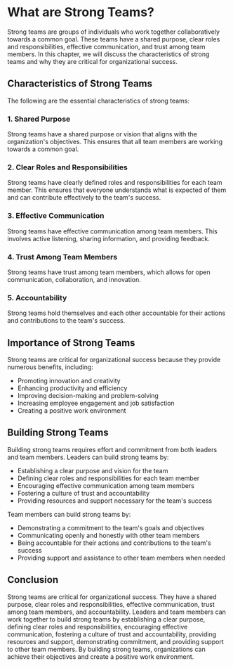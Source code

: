 What are Strong Teams?
===============================

Strong teams are groups of individuals who work together collaboratively towards a common goal. These teams have a shared purpose, clear roles and responsibilities, effective communication, and trust among team members. In this chapter, we will discuss the characteristics of strong teams and why they are critical for organizational success.

Characteristics of Strong Teams
-------------------------------

The following are the essential characteristics of strong teams:

### 1. Shared Purpose

Strong teams have a shared purpose or vision that aligns with the organization's objectives. This ensures that all team members are working towards a common goal.

### 2. Clear Roles and Responsibilities

Strong teams have clearly defined roles and responsibilities for each team member. This ensures that everyone understands what is expected of them and can contribute effectively to the team's success.

### 3. Effective Communication

Strong teams have effective communication among team members. This involves active listening, sharing information, and providing feedback.

### 4. Trust Among Team Members

Strong teams have trust among team members, which allows for open communication, collaboration, and innovation.

### 5. Accountability

Strong teams hold themselves and each other accountable for their actions and contributions to the team's success.

Importance of Strong Teams
--------------------------

Strong teams are critical for organizational success because they provide numerous benefits, including:

* Promoting innovation and creativity
* Enhancing productivity and efficiency
* Improving decision-making and problem-solving
* Increasing employee engagement and job satisfaction
* Creating a positive work environment

Building Strong Teams
---------------------

Building strong teams requires effort and commitment from both leaders and team members. Leaders can build strong teams by:

* Establishing a clear purpose and vision for the team
* Defining clear roles and responsibilities for each team member
* Encouraging effective communication among team members
* Fostering a culture of trust and accountability
* Providing resources and support necessary for the team's success

Team members can build strong teams by:

* Demonstrating a commitment to the team's goals and objectives
* Communicating openly and honestly with other team members
* Being accountable for their actions and contributions to the team's success
* Providing support and assistance to other team members when needed

Conclusion
----------

Strong teams are critical for organizational success. They have a shared purpose, clear roles and responsibilities, effective communication, trust among team members, and accountability. Leaders and team members can work together to build strong teams by establishing a clear purpose, defining clear roles and responsibilities, encouraging effective communication, fostering a culture of trust and accountability, providing resources and support, demonstrating commitment, and providing support to other team members. By building strong teams, organizations can achieve their objectives and create a positive work environment.

